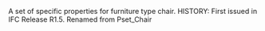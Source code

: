 A set of specific properties for furniture type chair. HISTORY: First issued in IFC Release R1.5. Renamed from Pset_Chair
